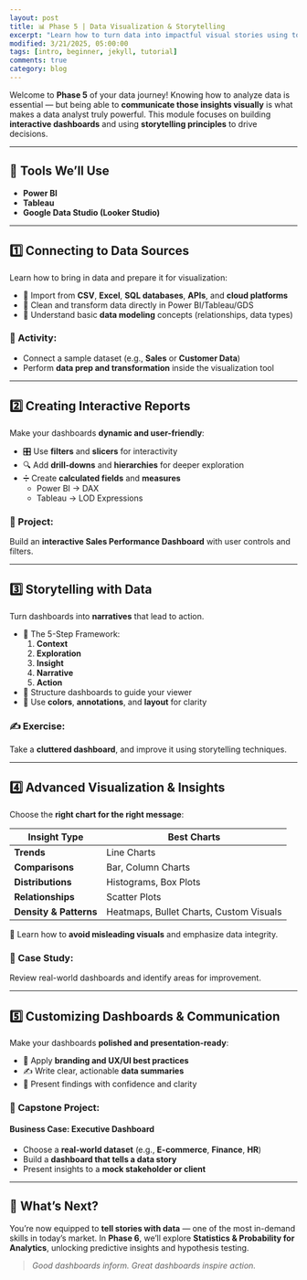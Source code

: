 ```yaml
---
layout: post
title: 📊 Phase 5 | Data Visualization & Storytelling 
excerpt: "Learn how to turn data into impactful visual stories using tools like Power BI, Tableau, and Google Data Studio."
modified: 3/21/2025, 05:00:00
tags: [intro, beginner, jekyll, tutorial]
comments: true
category: blog
---
```



Welcome to **Phase 5** of your data journey! Knowing how to analyze data is essential — but being able to **communicate those insights visually** is what makes a data analyst truly powerful. This module focuses on building **interactive dashboards** and using **storytelling principles** to drive decisions.

---

## 🔧 Tools We’ll Use

- **Power BI**  
- **Tableau**  
- **Google Data Studio (Looker Studio)**  

---

## 1️⃣ Connecting to Data Sources

Learn how to bring in data and prepare it for visualization:

- 🔗 Import from **CSV**, **Excel**, **SQL databases**, **APIs**, and **cloud platforms**
- 🧼 Clean and transform data directly in Power BI/Tableau/GDS
- 🧱 Understand basic **data modeling** concepts (relationships, data types)

### 🎯 Activity:

- Connect a sample dataset (e.g., **Sales** or **Customer Data**)  
- Perform **data prep and transformation** inside the visualization tool  

---

## 2️⃣ Creating Interactive Reports

Make your dashboards **dynamic and user-friendly**:

- 🎛️ Use **filters** and **slicers** for interactivity  
- 🔍 Add **drill-downs** and **hierarchies** for deeper exploration  
- ➗ Create **calculated fields** and **measures**  
  - Power BI → DAX  
  - Tableau → LOD Expressions  

### 💼 Project:

Build an **interactive Sales Performance Dashboard** with user controls and filters.

---

## 3️⃣ Storytelling with Data

Turn dashboards into **narratives** that lead to action.

- 🧭 The 5-Step Framework:  
  1. **Context**  
  2. **Exploration**  
  3. **Insight**  
  4. **Narrative**  
  5. **Action**  
- 🧱 Structure dashboards to guide your viewer  
- 🎨 Use **colors**, **annotations**, and **layout** for clarity

### ✍️ Exercise:

Take a **cluttered dashboard**, and improve it using storytelling techniques.

---

## 4️⃣ Advanced Visualization & Insights

Choose the **right chart for the right message**:

| Insight Type       | Best Charts                                     |
|--------------------|-------------------------------------------------|
| **Trends**         | Line Charts                                     |
| **Comparisons**    | Bar, Column Charts                              |
| **Distributions**  | Histograms, Box Plots                           |
| **Relationships**  | Scatter Plots                                   |
| **Density & Patterns** | Heatmaps, Bullet Charts, Custom Visuals   |

🚫 Learn how to **avoid misleading visuals** and emphasize data integrity.

### 🧠 Case Study:

Review real-world dashboards and identify areas for improvement.

---

## 5️⃣ Customizing Dashboards & Communication

Make your dashboards **polished and presentation-ready**:

- 🎨 Apply **branding and UX/UI best practices**  
- ✍️ Write clear, actionable **data summaries**  
- 🎤 Present findings with confidence and clarity  

### 🧪 Capstone Project:

#### Business Case: Executive Dashboard

- Choose a **real-world dataset** (e.g., **E-commerce**, **Finance**, **HR**)  
- Build a **dashboard that tells a data story**  
- Present insights to a **mock stakeholder or client**

---

## 🎯 What’s Next?

You’re now equipped to **tell stories with data** — one of the most in-demand skills in today’s market. In **Phase 6**, we’ll explore **Statistics & Probability for Analytics**, unlocking predictive insights and hypothesis testing.

> *Good dashboards inform. Great dashboards inspire action.*



